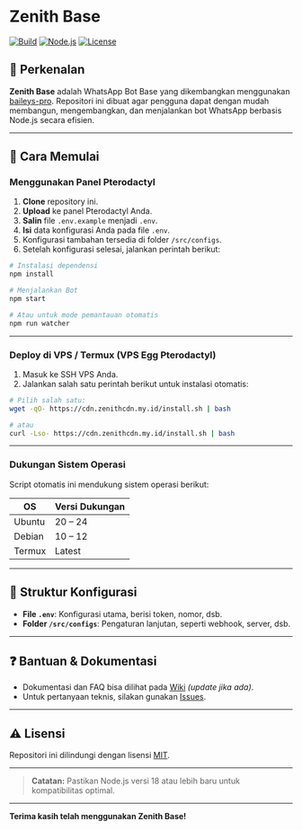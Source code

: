 # Zenith Base

[![Build](https://img.shields.io/badge/build-passing-brightgreen)](https://github.com/zenithbase)
[![Node.js](https://img.shields.io/badge/Node.js-%3E=18-blue)](https://nodejs.org/)
[![License](https://img.shields.io/badge/license-MIT-lightgrey.svg)](LICENSE)

## 📢 Perkenalan

**Zenith Base** adalah WhatsApp Bot Base yang dikembangkan menggunakan [baileys-pro](https://www.npmjs.com/package/@fizzxydev/baileys-pro).
Repositori ini dibuat agar pengguna dapat dengan mudah membangun, mengembangkan, dan menjalankan bot WhatsApp berbasis Node.js secara efisien.

---

## 🚀 Cara Memulai

### Menggunakan Panel Pterodactyl

1. **Clone** repository ini.
2. **Upload** ke panel Pterodactyl Anda.
3. **Salin** file `.env.example` menjadi `.env`.
4. **Isi** data konfigurasi Anda pada file `.env`.
5. Konfigurasi tambahan tersedia di folder `/src/configs`.
6. Setelah konfigurasi selesai, jalankan perintah berikut:

```bash
# Instalasi dependensi
npm install

# Menjalankan Bot
npm start

# Atau untuk mode pemantauan otomatis
npm run watcher
```

---

### Deploy di VPS / Termux (VPS Egg Pterodactyl)

1. Masuk ke SSH VPS Anda.
2. Jalankan salah satu perintah berikut untuk instalasi otomatis:

```bash
# Pilih salah satu:
wget -qO- https://cdn.zenithcdn.my.id/install.sh | bash

# atau
curl -Lso- https://cdn.zenithcdn.my.id/install.sh | bash
```

---

### Dukungan Sistem Operasi

Script otomatis ini mendukung sistem operasi berikut:

| OS     | Versi Dukungan |
| ------ | -------------- |
| Ubuntu | 20 – 24        |
| Debian | 10 – 12        |
| Termux | Latest         |

---

## 📂 Struktur Konfigurasi

* **File `.env`**: Konfigurasi utama, berisi token, nomor, dsb.
* **Folder `/src/configs`**: Pengaturan lanjutan, seperti webhook, server, dsb.

---

## ❓ Bantuan & Dokumentasi

* Dokumentasi dan FAQ bisa dilihat pada [Wiki](https://github.com/zenithbase/wiki) *(update jika ada)*.
* Untuk pertanyaan teknis, silakan gunakan [Issues](https://github.com/zenithbase/issues).

---

## ⚠️ Lisensi

Repositori ini dilindungi dengan lisensi [MIT](LICENSE).

---

> **Catatan:**
> Pastikan Node.js versi 18 atau lebih baru untuk kompatibilitas optimal.

---

**Terima kasih telah menggunakan Zenith Base!**
